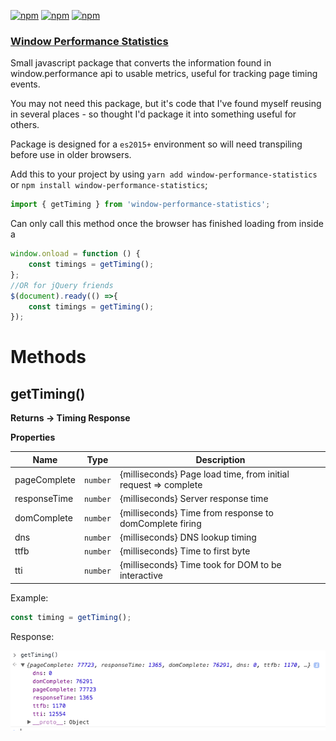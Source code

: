 
[![npm](https://img.shields.io/npm/dm/window-performance-statistics.svg)]()
[![npm](https://img.shields.io/npm/dt/window-performance-statistics.svg)]()
[![npm](https://img.shields.io/npm/v/window-performance-statistics.svg)]()

### <a href="https://www.npmjs.com/package/window-performance-statistics">Window Performance Statistics </a>

Small javascript package that converts the information found  in window.performance api to usable metrics, useful for tracking page timing events. 

You may not need this package, but it's code that I've found myself reusing in several places - so thought I'd package it into something useful for others.

Package is designed for a `es2015+` environment so will need transpiling before use in older browsers.

Add this to your project by using `yarn add window-performance-statistics` or `npm install window-performance-statistics`;

```javascript
import { getTiming } from 'window-performance-statistics';
```


Can only call this method once the browser has finished loading from inside a 
```javascript
window.onload = function () { 
    const timings = getTiming();
};
//OR for jQuery friends
$(document).ready(() =>{
    const timings = getTiming();
});

``` 


# Methods
## <a name="getTiming()">getTiming()</a>

**Returns -> Timing Response**

**Properties**

| Name | Type | Description |
| --- | --- | --- |
| pageComplete | <code>number</code> | {milliseconds} Page load time, from initial request => complete |
| responseTime | <code>number</code> | {milliseconds} Server response time |
| domComplete | <code>number</code> | {milliseconds} Time from response to domComplete firing |
| dns | <code>number</code> | {milliseconds} DNS lookup timing |
| ttfb | <code>number</code> | {milliseconds} Time to first byte |
| tti | <code>number</code> | {milliseconds} Time took for DOM to be interactive |


Example:
```javascript 
const timing = getTiming();
```
Response:

![alt Output][OP]

[OP]: response.png "Response from timing getTiming()"